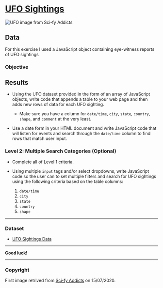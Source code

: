 # [UFO Sightings](https://cckuqui.github.io/UFO-sighting/index.html)

![UFO image from Sci-fy Addicts](http://scifiaddicts.com/wp-content/uploads/2015/08/UFO-Abduction.jpg)

## Data

For this exercise I used a JavaScript object containing eye-witness reports of UFO sightings 

### Objective

## Results

* Using the UFO dataset provided in the form of an array of JavaScript objects, write code that appends a table to your web page and then adds new rows of data for each UFO sighting.

  * Make sure you have a column for `date/time`, `city`, `state`, `country`, `shape`, and `comment` at the very least.

* Use a date form in your HTML document and write JavaScript code that will listen for events and search through the `date/time` column to find rows that match user input.

### Level 2: Multiple Search Categories (Optional)

* Complete all of Level 1 criteria.

* Using multiple `input` tags and/or select dropdowns, write JavaScript code so the user can to set multiple filters and search for UFO sightings using the following criteria based on the table columns:

  1. `date/time`
  2. `city`
  3. `state`
  4. `country`
  5. `shape`

- - -

### Dataset

* [UFO Sightings Data](StarterCode/static/js/data.js)

- - -

**Good luck!**

- - -

### Copyright

First image retrived from [Sci-fy Addicts](http://scifiaddicts.com/sci-fi-books-survive-alien-abduction/) on 15/07/2020.
